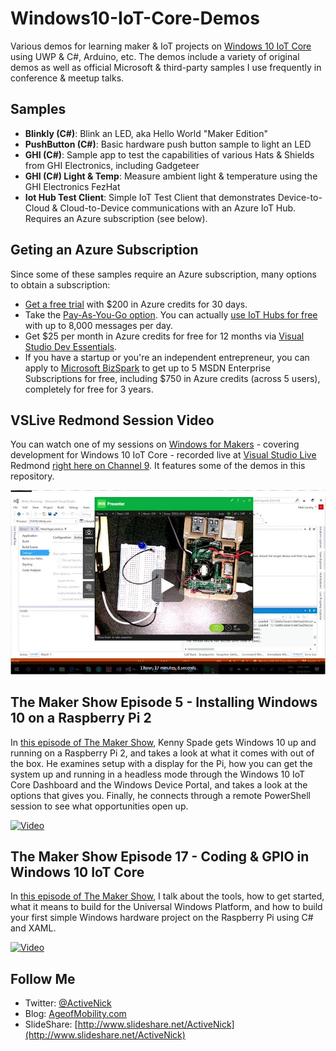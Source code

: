 # Windows10-IoT-Core-Demos
Various demos for learning maker &amp; IoT projects on [Windows 10 IoT Core](http://dev.windows.com/iot) using UWP &amp; C#, Arduino, etc. The demos include a variety of original demos as well as official Microsoft & third-party samples I use frequently in conference & meetup talks.

## Samples
- **Blinkly (C#)**: Blink an LED, aka Hello World "Maker Edition"
- **PushButton (C#)**: Basic hardware push button sample to light an LED
- **GHI (C#)**: Sample app to test the capabilities of various Hats & Shields from GHI Electronics, including Gadgeteer
- **GHI (C#) Light & Temp**: Measure ambient light & temperature using the GHI Electronics FezHat
- **Iot Hub Test Client**: Simple IoT Test Client that demonstrates Device-to-Cloud & Cloud-to-Device communications with an Azure IoT Hub. Requires an Azure subscription (see below).

## Geting an Azure Subscription
Since some of these samples require an Azure subscription, many options to obtain a subscription:
- [Get a free trial](https://azure.microsoft.com/en-us/free/) with $200 in Azure credits for 30 days.
- Take the [Pay-As-You-Go option](https://azure.microsoft.com/en-us/offers/ms-azr-0003p/). You can actually [use IoT Hubs for free](https://azure.microsoft.com/en-us/pricing/details/iot-hub/) with up to 8,000 messages per day.
- Get $25 per month in Azure credits for free for 12 months via [Visual Studio Dev Essentials](https://www.visualstudio.com/dev-essentials/).
- If you have a startup or you're an independent entrepreneur, you can apply to [Microsoft BizSpark](http://aka.ms/bizsparkapply) to get up to 5 MSDN Enterprise Subscriptions for free, including $750 in Azure credits (across 5 users), completely for free for 3 years.

## VSLive Redmond Session Video
You can watch one of my sessions on [Windows for Makers](https://channel9.msdn.com/Events/Visual-Studio/Visual-Studio-Live-Redmond-2016/W03) - covering development for Windows 10 IoT Core - recorded live at [Visual Studio Live](http://vslive.com) Redmond [right here on Channel 9](https://channel9.msdn.com/Events/Visual-Studio/Visual-Studio-Live-Redmond-2016/W03). It features some of the demos in this repository.

[![Video](Screenshots/VSLiveRedmond16WindowsIoTSession.JPG)](https://channel9.msdn.com/Events/Visual-Studio/Visual-Studio-Live-Redmond-2016/W03)

## The Maker Show Episode 5 - Installing Windows 10 on a Raspberry Pi 2
In [this episode of The Maker Show](https://channel9.msdn.com/Shows/themakershow/5), Kenny Spade gets Windows 10 up and running on a Raspberry Pi 2, and takes a look at what it comes with out of the box. He examines setup with a display for the Pi, how you can get the system up and running in a headless mode through the Windows 10 IoT Core Dashboard and the Windows Device Portal, and takes a look at the options that gives you. Finally, he connects through a remote PowerShell session to see what opportunities open up.

[![Video](http://video.ch9.ms/ch9/8dd1/82dea320-9402-4915-9ebb-df9cf9038dd1/themakershow5_960.jpg)](https://channel9.msdn.com/Shows/themakershow/5)

## The Maker Show Episode 17 - Coding & GPIO in Windows 10 IoT Core
In [this episode of The Maker Show](https://channel9.msdn.com/Shows/themakershow/17), I talk about the tools, how to get started, what it means to build for the Universal Windows Platform, and how to build your first simple Windows hardware project on the Raspberry Pi using C# and XAML.

[![Video](http://video.ch9.ms/ch9/5942/f855cd5e-0bad-4f50-9b0d-be5be6e65942/themakershow17_960.jpg)](https://channel9.msdn.com/Shows/themakershow/17)

## Follow Me
* Twitter: [@ActiveNick](http://twitter.com/ActiveNick)
* Blog: [AgeofMobility.com](http://AgeofMobility.com)
* SlideShare: [http://www.slideshare.net/ActiveNick](http://www.slideshare.net/ActiveNick)

